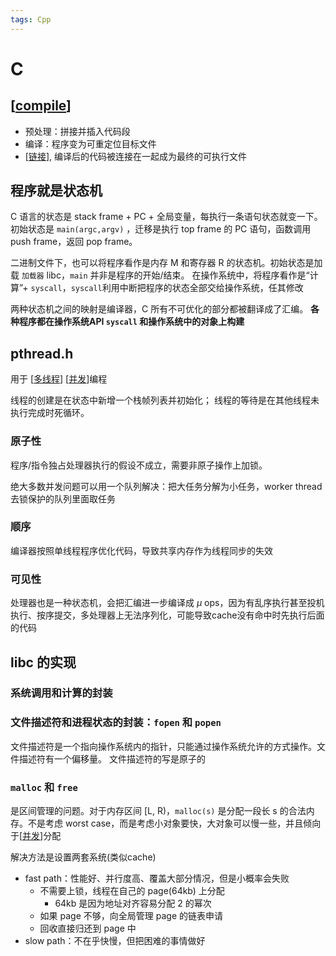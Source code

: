 ```yaml
---
tags: Cpp
---
```

# C

## [[compile]]

- 预处理：拼接并插入代码段
- 编译：程序变为可重定位目标文件
- [[链接]], 编译后的代码被连接在一起成为最终的可执行文件

## 程序就是状态机

C 语言的状态是 stack frame + PC + 全局变量，每执行一条语句状态就变一下。
初始状态是 `main(argc,argv)` ，迁移是执行 top frame 的 PC 语句，函数调用 push frame，返回 pop frame。

二进制文件下，也可以将程序看作是内存 M 和寄存器 R 的状态机。初始状态是加载 `加载器` libc，`main` 并非是程序的开始/结束。
在操作系统中，将程序看作是“计算”+ `syscall`，`syscall`利用中断把程序的状态全部交给操作系统，任其修改

两种状态机之间的映射是编译器，C 所有不可优化的部分都被翻译成了汇编。
**各种程序都在操作系统API `syscall` 和操作系统中的对象上构建**

## pthread.h

用于 [[多线程]] [[并发]]编程

线程的创建是在状态中新增一个栈帧列表并初始化；
线程的等待是在其他线程未执行完成时死循环。

### 原子性

程序/指令独占处理器执行的假设不成立，需要非原子操作上加锁。

绝大多数并发问题可以用一个队列解决：把大任务分解为小任务，worker thread去锁保护的队列里面取任务

### 顺序

编译器按照单线程程序优化代码，导致共享内存作为线程同步的失效

### 可见性

处理器也是一种状态机，会把汇编进一步编译成 $\mu$ ops，因为有乱序执行甚至投机执行、按序提交，多处理器上无法序列化，可能导致cache没有命中时先执行后面的代码

## libc 的实现

### 系统调用和计算的封装

### 文件描述符和进程状态的封装：`fopen` 和 `popen`

文件描述符是一个指向操作系统内的指针，只能通过操作系统允许的方式操作。文件描述符有一个偏移量。
文件描述符的写是原子的

### `malloc` 和 `free`

是区间管理的问题。对于内存区间 [L, R)，`malloc(s)` 是分配一段长 s 的合法内存。不是考虑 worst case，而是考虑小对象要快，大对象可以慢一些，并且倾向于[[并发]]分配

解决方法是设置两套系统(类似cache)

- fast path：性能好、并行度高、覆盖大部分情况，但是小概率会失败
  - 不需要上锁，线程在自己的 page(64kb) 上分配
    - 64kb 是因为地址对齐容易分配 2 的幂次
  - 如果 page 不够，向全局管理 page 的链表申请
  - 回收直接归还到 page 中
- slow path：不在乎快慢，但把困难的事情做好

[//begin]: # "Autogenerated link references for markdown compatibility"
[compile]: ../compilers/compile.md "编译原理"
[链接]: ../csapp/链接.md "链接"
[多线程]: ../python/多线程.md "多线程"
[并发]: ../csapp/并发.md "并发"
[//end]: # "Autogenerated link references"

